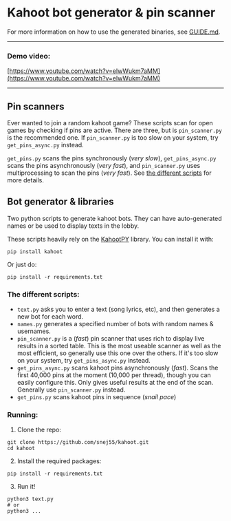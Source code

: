# Kahoot bot generator & pin scanner

For more information on how to use the generated binaries, see [GUIDE.md](https://github.com/snej55/kahoot/blob/main/GUIDE.md).

---

### Demo video:
[https://www.youtube.com/watch?v=elwWukm7aMM](https://www.youtube.com/watch?v=elwWukm7aMM)

---

## Pin scanners

Ever wanted to join a random kahoot game? These scripts scan for open games by checking if pins are active. There are three, but is `pin_scanner.py` is the recommended one. If `pin_scanner.py` is too slow on your system, try `get_pins_async.py` instead.

`get_pins.py` scans the pins synchronously (*very slow*), `get_pins_async.py` scans the pins asynchronously (*very fast*), and `pin_scanner.py` uses multiprocessing to scan the pins (*very fast*). See [the different scripts](https://github.com/snej55/kahoot/tree/main?tab=readme-ov-file#the-different-scripts) for more details.



## Bot generator & libraries
Two python scripts to generate kahoot bots. They can have auto-generated names or be used to display texts in the lobby.

These scripts heavily rely on the  [KahootPY](https://github.com/vehbiu/kahoot-py/tree/main) library. You can install it with:

```
pip install kahoot
```

Or just do:
```
pip install -r requirements.txt
```

### The different scripts:

 - `text.py` asks you to enter a text (song lyrics, etc), and then generates a new bot for each word.
 - `names.py` generates a specified number of bots with random names & usernames.
 - `pin_scanner.py` is a (*fast*) pin scanner that uses rich to display live results in a sorted table. This is the most useable scanner as well as the most efficient, so generally use this one over the others. If it's too slow on your system, try `get_pins_async.py` instead.
 - `get_pins_async.py` scans kahoot pins asynchronously (*fast*). Scans the first 40,000 pins at the moment (10,000 per thread), though you can easily configure this. Only gives useful results at the end of the scan. Generally use `pin_scanner.py` instead.
 - `get_pins.py` scans kahoot pins in sequence (*snail pace*)

### Running:

1. Clone the repo:

```
git clone https://github.com/snej55/kahoot.git
cd kahoot
```

2. Install the required packages:

```
pip install -r requirements.txt
```

3. Run it!

```
python3 text.py
# or
python3 ...
```
